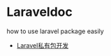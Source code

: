 # Laraveldoc
how to use laravel package easily
- [Laravel私有包开发](https://github.com/xudong7930/Laraveldoc/Laravel的私有包开发.md) 
